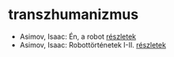 # transzhumanizmus

- Asimov, Isaac: Én, a robot [részletek](../_details/Asimov%2C%20Isaac.md#id_1178)
- Asimov, Isaac: Robottörténetek I-II. [részletek](../_details/Asimov%2C%20Isaac.md#id_1172)